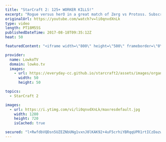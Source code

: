 ```yaml
---
title: "StarCraft 2: 125+ WORKER KILLS!"
excerpt: "Rogue versus herO in a great match of Zerg vs Protoss. Subscribe for more videos: http://lowko.tv/youtube Thor Drops: https://goo.gl/qLy6vz  It's been a while since I've seen THIS many worker kills in one single game of Zerg versus Protoss. Both players continuously drop harass each other. herO with"
originalUrl: https://youtube.com/watch?v=li0qnvdXnLk
type: video
length: PT18M55S
publishedDateTime: 2017-08-18T09:35:12Z
heat: 50

featuredContent: "<iframe width=\"800\" height=\"500\" frameborder=\"0\" src=\"https://www.youtube.com/embed/li0qnvdXnLk\" allow=\"accelerometer; autoplay; encrypted-media; gyroscope; picture-in-picture\" allowfullscreen></iframe>"

provider:
  name: LowkoTV
  domain: lowko.tv
  images:
    - url: https://everyday-cc.github.io/starcraft2/assets/images/organizations/lowko.tv-50x50.jpg
      width: 50
      height: 50

topics:
  - StarCraft 2

images:
  - url: https://i.ytimg.com/vi/li0qnvdXnLk/maxresdefault.jpg
    width: 1280
    height: 720
    isCached: true

secured: "l+RwfdbVQDsn5UZEZNbUNg1vxnJ0lKAK92+4uF5crhiYBRqqUPR1rtICzDazwD19IwLRuENTZVjcRASclzbf9FMvd/MV4c+qg87e4pu8QsgwEPspKn5oMMiHurqnjnF5QWEtLqyThvZpJtMvb/AXEbL7hxRoxVaegYwLHqtYEtriE9PKbHknfPcv0xthRGhFpcquBF/VyHZfIVc3UCOB8GzZutsR4MCAHkIBCqJ4Zhepi915n3agkDQxOwX3842IUO0j2iWRMDpcHEmNXiZ/OPx/X3RN0W1JWdEgaXL3x2C9umJPBdsNpvr0UQc9Vc9f0GDAt2dOyo/3DqHeWUHabjOqnIncm8V0FdAyX5opUuMmw0PkSB7qHIpEQZDLKRvpmxT5ywELiQjZ5MykRvL4s2VnHU1chgUFIWv/Fabgytg=;0z5xsqAioy/ONiRyimK6fw=="
---
```


